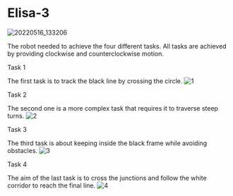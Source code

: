 # Elisa-3
![20220516_133206](https://user-images.githubusercontent.com/76905667/180611538-d0e1da62-15ba-44e9-b2c8-17734cd83ac6.jpg)

The robot needed to achieve the four different tasks. All tasks are achieved by providing clockwise and counterclockwise motion.

Task 1


The first task is to track the black line by crossing the circle.
![1](https://user-images.githubusercontent.com/76905667/180611648-be38b909-58e7-4558-b54d-5772b4fe6caf.png)

Task 2


The second one is a more complex task that requires it to traverse steep turns.
![2](https://user-images.githubusercontent.com/76905667/180611657-a8244dd5-9d60-4fcf-a75c-26a4499b77c7.png)

Task 3


The third task is about keeping inside the black frame while avoiding obstacles.
![3](https://user-images.githubusercontent.com/76905667/180611665-cbc9489d-02e9-4922-af18-8f3901065c64.png)

Task 4


The aim of the last task is to cross the junctions and follow the white corridor to reach the final line.
![4](https://user-images.githubusercontent.com/76905667/180611671-7c8242c4-fb36-467a-a68f-eef019b80b0b.png)
